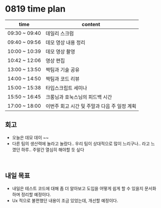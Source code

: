 # 0819 time plan

| time          | content                                      |
| ------------- | -------------------------------------------- |
| 09:30 ~ 09:40 | 데일리 스크럼                                |
| 09:40 ~ 09:56 | 데모 영상 내용 정리                          |
| 10:00 ~ 10:39 | 데모 영상 촬영                               |
| 10:42 ~ 12:06 | 영상 편집                                    |
| 13:00 ~ 13:50 | 짝팀과 기술 공유                             |
| 14:00 ~ 14:50 | 짝팀과 코드 리뷰                             |
| 15:00 ~ 15:38 | 타입스크립트 세미나                          |
| 15:50 ~ 16:45 | 크롱님과 호눅스님의 피드백 시간              |
| 17:00 ~ 18:00 | 이번주 회고 시간 및 주말과 다음 주 일정 계획 |

## 회고

- 오늘은 데모 데이 ~~
- 다른 팀의 생산력에 놀라고 놀랐다.. 우리 팀이 상대적으로 많이 느리구나.. 라고 느꼈던 하루.. 주말간 열심히 해야할 듯 싶다

<br>

## 내일 목표

- 내일은 테스트 코드에 대해 좀 더 알아보고 도입을 어떻게 쉽게 할 수 있을지 문서화하며 정리할 예정이다.
- Ux 적으로 불편했던 내용이 조금 있었는데, 개선할 예정이다.